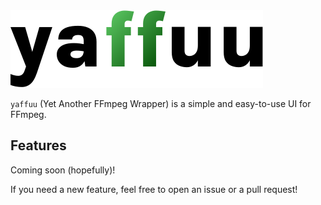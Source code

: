 <picture>
    <source media="(prefers-color-scheme: dark)" srcset="assets/images/yaffuu_dark.svg">
    <source media="(prefers-color-scheme: light)" srcset="assets/images/yaffuu_light.svg">
    <img src="assets/images/yaffuu_light.svg" alt="yaffuu">
</picture>

`yaffuu` (Yet Another FFmpeg Wrapper) is a simple and easy-to-use UI for FFmpeg.

## Features

Coming soon (hopefully)!

If you need a new feature, feel free to open an issue or a pull request!
